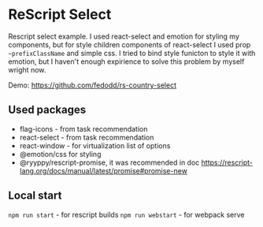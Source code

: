 # ReScript Select

Rescript select example.
I used react-select and emotion for styling my components, but for style children components of react-select I used prop `~prefixClassName` and simple css. I tried to bind style funicton to style it with emotion, but I haven't enough expirience to solve this problem by myself wright now.

Demo: https://github.com/fedodd/rs-country-select

## Used packages

- flag-icons - from task recommendation
- react-select - from task recommendation
- react-window - for virtualization list of options
- @emotion/css for styling
- @ryyppy/rescript-promise, it was recommended in doc https://rescript-lang.org/docs/manual/latest/promise#promise-new

## Local start

`npm run start` - for rescript builds
`npm run webstart` - for webpack serve
